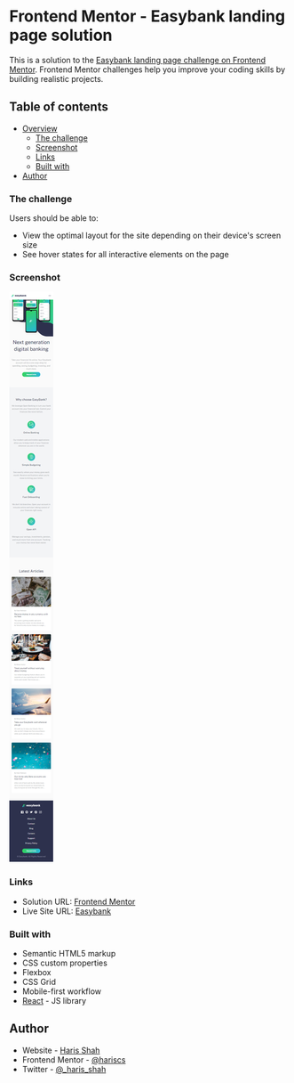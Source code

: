 # Frontend Mentor - Easybank landing page solution

This is a solution to the [Easybank landing page challenge on Frontend Mentor](https://www.frontendmentor.io/challenges/easybank-landing-page-WaUhkoDN). Frontend Mentor challenges help you improve your coding skills by building realistic projects.

## Table of contents

- [Overview](#overview)
  - [The challenge](#the-challenge)
  - [Screenshot](#screenshot)
  - [Links](#links)
  - [Built with](#built-with)
- [Author](#author)

### The challenge

Users should be able to:

- View the optimal layout for the site depending on their device's screen size
- See hover states for all interactive elements on the page

### Screenshot

![](src\images\fem-easybanking-mobile.png)

### Links

- Solution URL: [Frontend Mentor](https://your-solution-url.com)
- Live Site URL: [Easybank](https://fem-easybanking.netlify.app/)

### Built with

- Semantic HTML5 markup
- CSS custom properties
- Flexbox
- CSS Grid
- Mobile-first workflow
- [React](https://reactjs.org/) - JS library

## Author

- Website - [Haris Shah](https://harisshah.codes/)
- Frontend Mentor - [@hariscs](https://www.frontendmentor.io/profile/hariscs)
- Twitter - [@\_haris_shah](https://www.twitter.com/_haris_shah)
